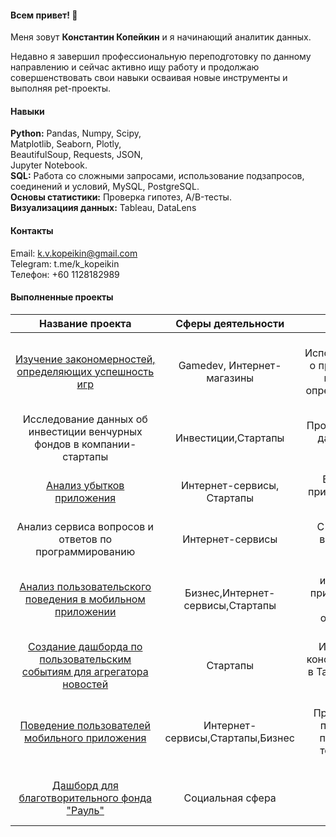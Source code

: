 #### Всем привет! 👋
Меня зовут **Константин Копейкин** и я начинающий аналитик данных.

Недавно я завершил профессиональную переподготовку по данному направлению и сейчас активно ищу работу и продолжаю совершенствовать свои навыки осваивая новые инструменты и выполняя pet-проекты.
#### Навыки
**Python:** Pandas, Numpy, Scipy, <br>
Matplotlib, Seaborn, Plotly, <br>
BeautifulSoup, Requests, JSON, <br>
Jupyter Notebook.<br>
**SQL:** Работа со сложными запросами,
использование подзапросов, соединений
и условий, MySQL, PostgreSQL.<br>
**Основы статистики:** Проверка гипотез, A/B-тесты.<br>
**Визуализациия данных:** Tableau, DataLens
#### Контакты
Email:    k.v.kopeikin@gmail.com <br>
Telegram: t.me/k_kopeikin <br>
Телефон:  +60 1128182989 
#### Выполненные проекты
|Название проекта|Сферы деятельности|Задачи проекта|Навыки и инструменты|
|:--------------:|:--------------:|:--------------:|:--------------:|
|[Изучение&nbsp;закономерностей, определяющих успешность игр](success_of_games)|Gamedev, Интернет-магазины|Используя&nbsp;исторические&nbsp;данные&nbsp; о продажах компьютерных игр, выявить закономерности, определяющие успешность игры |Matplotlib,&nbsp;NumPy,&nbsp;Pandas,&nbsp;Python, исследовательский анализ данных, описательная статистика, предобработка данных, проверка статистических гипотез|
|Исследование данных об инвестиции венчурных фондов в компании-стартапы|Инвестиции,Стартапы|Произвести различные выгрузки данных венчурных фондов с помощью SQL|PostgreSQL, SQL|
|[Анализ убытков приложения](Business_performance_analysis)|Интернет-сервисы, Стартапы|Выявить причины убытков приложения и помочь компании выйти в плюс.|Python, Matplotlib, Pandas,  Seaborn, когортный анализ, продуктовые метрики, юнит-экономика|
|Анализ сервиса вопросов и ответов по программированию|Интернет-сервисы|С помощью SQL расчитать и визуализировать ключевые метрики сервиса|PostgreSQL, SQL|
|[Анализ пользовательского поведения в мобильном приложении](sales_funnel)|Бизнес,Интернет-сервисы,Стартапы|На основе данных использования мобильного приложения проанализировать воронку продаж, а также оценить результаты A/A/B-тестирования |A/B-тестирование, Matplotlib, Pandas, Plotly, Python, Seaborn, визуализация данных, проверка статистических гипотез, продуктовые метрики, событийная аналитика|
|[Создание дашборда по пользовательским событиям для агрегатора новостей](Tableau/TED)|Стартапы|Исследовать историю TED-конференций и создать дашборд в Tableau на основе полученных данных|Tableau, построение дашбордов, продуктовые метрики|
| [Поведение пользователей мобильного приложения  ](users_patterns) | Интернет-сервисы,Стартапы,Бизнес|Проанализировать поведение пользователей мобильного приложения для выявления точек роста вовлеченности|Python, Pandas, Matplotlib, Seaborn,Plotly NumPy, событийная аналитика, исследовательский анализ данных, проверка статистических гипотез|
| [Дашборд для благотворительного фонда "Рауль"](DataLens/Raul)| Социальная сфера|Разработать дашборд отражающий динамику основных показателей деятельности|  Python, Pandas, DataLens|


